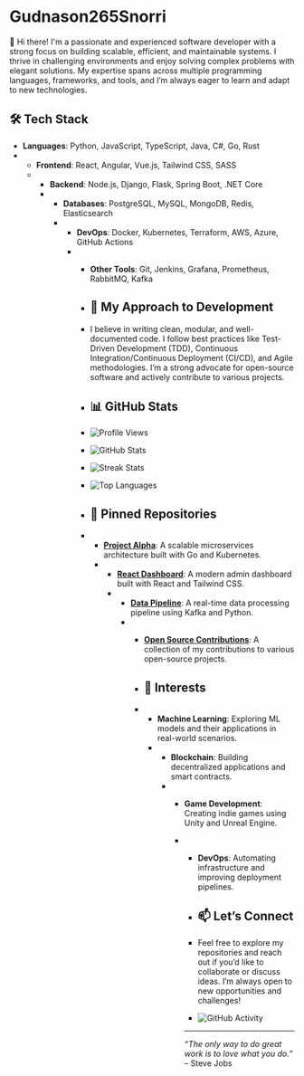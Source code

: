 # Gudnason265Snorri

👋 Hi there! I'm a passionate and experienced software developer with a strong focus on building scalable, efficient, and maintainable systems. I thrive in challenging environments and enjoy solving complex problems with elegant solutions. My expertise spans across multiple programming languages, frameworks, and tools, and I’m always eager to learn and adapt to new technologies.

## 🛠️ Tech Stack

- **Languages**: Python, JavaScript, TypeScript, Java, C#, Go, Rust
- - **Frontend**: React, Angular, Vue.js, Tailwind CSS, SASS
  - - **Backend**: Node.js, Django, Flask, Spring Boot, .NET Core
    - - **Databases**: PostgreSQL, MySQL, MongoDB, Redis, Elasticsearch
      - - **DevOps**: Docker, Kubernetes, Terraform, AWS, Azure, GitHub Actions
        - - **Other Tools**: Git, Jenkins, Grafana, Prometheus, RabbitMQ, Kafka
         
          - ## 🚀 My Approach to Development
         
          - I believe in writing clean, modular, and well-documented code. I follow best practices like Test-Driven Development (TDD), Continuous Integration/Continuous Deployment (CI/CD), and Agile methodologies. I’m a strong advocate for open-source software and actively contribute to various projects.
         
          - ## 📊 GitHub Stats
         
          - ![Profile Views](https://komarev.com/ghpvc/?username=Gudnason265Snorri&color=blue)
          - ![GitHub Stats](https://github-readme-stats.vercel.app/api?username=Gudnason265Snorri&show_icons=true&theme=radical)
          - ![Streak Stats](https://github-readme-streak-stats.herokuapp.com/?user=Gudnason265Snorri&theme=radical)
          - ![Top Languages](https://github-readme-stats.vercel.app/api/top-langs/?username=Gudnason265Snorri&layout=compact&theme=radical)
         
          - ## 🌟 Pinned Repositories
         
          - - **[Project Alpha](https://github.com/Gudnason265Snorri/project-alpha)**: A scalable microservices architecture built with Go and Kubernetes.
            - - **[React Dashboard](https://github.com/Gudnason265Snorri/react-dashboard)**: A modern admin dashboard built with React and Tailwind CSS.
              - - **[Data Pipeline](https://github.com/Gudnason265Snorri/data-pipeline)**: A real-time data processing pipeline using Kafka and Python.
                - - **[Open Source Contributions](https://github.com/Gudnason265Snorri/oss-contributions)**: A collection of my contributions to various open-source projects.
                 
                  - ## 🎯 Interests
                 
                  - - **Machine Learning**: Exploring ML models and their applications in real-world scenarios.
                    - - **Blockchain**: Building decentralized applications and smart contracts.
                      - - **Game Development**: Creating indie games using Unity and Unreal Engine.
                        - - **DevOps**: Automating infrastructure and improving deployment pipelines.
                         
                          - ## 📫 Let’s Connect
                         
                          - Feel free to explore my repositories and reach out if you’d like to collaborate or discuss ideas. I’m always open to new opportunities and challenges!
                         
                          - ![GitHub Activity](https://github-readme-activity-graph.vercel.app/graph?username=Gudnason265Snorri&theme=react-dark)
                         
                          - ---

                          *“The only way to do great work is to love what you do.”* – Steve Jobs

